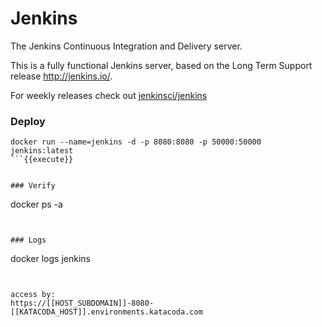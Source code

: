 # Jenkins
The Jenkins Continuous Integration and Delivery server.

This is a fully functional Jenkins server, based on the Long Term Support release http://jenkins.io/.

For weekly releases check out [jenkinsci/jenkins](https://hub.docker.com/_/jenkins)


### Deploy
```
docker run --name=jenkins -d -p 8080:8080 -p 50000:50000 jenkins:latest
```{{execute}}


### Verify
```
docker ps -a
```{{execute}}


### Logs
```
docker logs jenkins
```{{execute}}


access by:
https://[[HOST_SUBDOMAIN]]-8080-[[KATACODA_HOST]].environments.katacoda.com